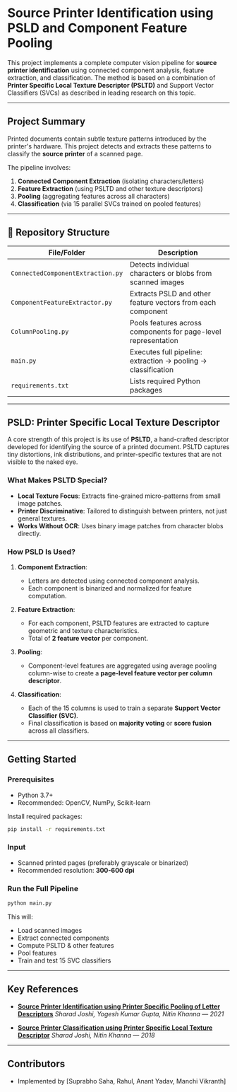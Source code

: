 #  Source Printer Identification using PSLD and Component Feature Pooling

This project implements a complete computer vision pipeline for **source printer identification** using connected component analysis, feature extraction, and classification. The method is based on a combination of **Printer Specific Local Texture Descriptor (PSLTD)** and Support Vector Classifiers (SVCs) as described in leading research on this topic.

---

## Project Summary

Printed documents contain subtle texture patterns introduced by the printer's hardware. This project detects and extracts these patterns to classify the **source printer** of a scanned page.

The pipeline involves:

1. **Connected Component Extraction** (isolating characters/letters)
2. **Feature Extraction** (using PSLTD and other texture descriptors)
3. **Pooling** (aggregating features across all characters)
4. **Classification** (via 15 parallel SVCs trained on pooled features)

---

## 📁 Repository Structure

| File/Folder                       | Description                                                    |
| --------------------------------- | -------------------------------------------------------------- |
| `ConnectedComponentExtraction.py` | Detects individual characters or blobs from scanned images     |
| `ComponentFeatureExtractor.py`    | Extracts PSLD and other feature vectors from each component    |
| `ColumnPooling.py`                | Pools features across components for page-level representation |
| `main.py`                         | Executes full pipeline: extraction → pooling → classification  |
| `requirements.txt`                | Lists required Python packages                                 |

---

## PSLD: Printer Specific Local Texture Descriptor

A core strength of this project is its use of **PSLTD**, a hand-crafted descriptor developed for identifying the source of a printed document. PSLTD captures tiny distortions, ink distributions, and printer-specific textures that are not visible to the naked eye.

### What Makes PSLTD Special?

* **Local Texture Focus**: Extracts fine-grained micro-patterns from small image patches.
* **Printer Discriminative**: Tailored to distinguish between printers, not just general textures.
* **Works Without OCR**: Uses binary image patches from character blobs directly.

### How PSLD Is Used?

1. **Component Extraction**:

   * Letters are detected using connected component analysis.
   * Each component is binarized and normalized for feature computation.

2. **Feature Extraction**:

   * For each component, PSLTD features are extracted to capture geometric and texture characteristics.
   * Total of **2 feature vector** per component.

3. **Pooling**:

   * Component-level features are aggregated using average pooling column-wise to create a **page-level feature vector per column descriptor**.

4. **Classification**:

   * Each of the 15 columns is used to train a separate **Support Vector Classifier (SVC)**.
   * Final classification is based on **majority voting** or **score fusion** across all classifiers.

---

##  Getting Started

### Prerequisites

* Python 3.7+
* Recommended: OpenCV, NumPy, Scikit-learn

Install required packages:

```bash
pip install -r requirements.txt
```

### Input

* Scanned printed pages (preferably grayscale or binarized)
* Recommended resolution: **300-600 dpi**

### Run the Full Pipeline

```bash
python main.py
```

This will:

* Load scanned images
* Extract connected components
* Compute PSLTD & other features
* Pool features
* Train and test 15 SVC classifiers

---

## Key References

* **[Source Printer Identification using Printer Specific Pooling of Letter Descriptors](https://arxiv.org/abs/2109.11139)**
  *Sharad Joshi, Yogesh Kumar Gupta, Nitin Khanna — 2021*

* **[Source Printer Classification using Printer Specific Local Texture Descriptor](https://arxiv.org/abs/1806.06650)**
  *Sharad Joshi, Nitin Khanna — 2018*

---

## Contributors

* Implemented by \[Suprabho Saha, Rahul, Anant Yadav, Manchi Vikranth]
